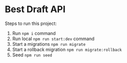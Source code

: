 # Best Draft API

Steps to run this project:

1. Run `npm i` command
2. Run local `npm run start:dev` command
3. Start a migrations `npm run migrate`
4. Start a rollback migration `npm run migrate:rollback`
5. Seed `npm run seed` 